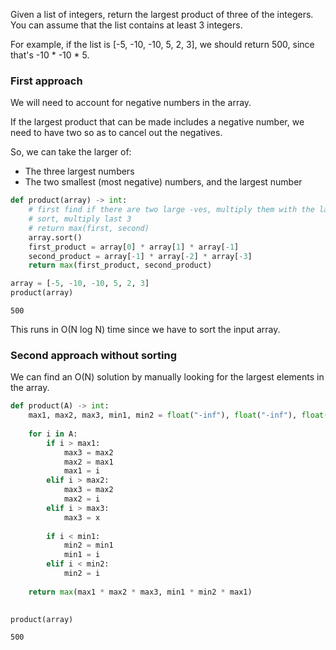 Given a list of integers, return the largest product of three of the integers. You can assume that the list contains at least 3 integers. 

For example, if the list is [-5, -10, -10, 5, 2, 3], we should return 500, since that's -10 * -10 * 5.

### First approach
We will need to account for negative numbers in the array. 

If the largest product that can be made includes a negative number, we need to have two so as to cancel out the negatives. 

So, we can take the larger of:

- The three largest numbers
- The two smallest (most negative) numbers, and the largest number


```python
def product(array) -> int:
    # first find if there are two large -ves, multiply them with the largest positive.
    # sort, multiply last 3
    # return max(first, second)
    array.sort()
    first_product = array[0] * array[1] * array[-1]
    second_product = array[-1] * array[-2] * array[-3]
    return max(first_product, second_product)
```


```python
array = [-5, -10, -10, 5, 2, 3]
product(array)
```




    500



This runs in O(N log N) time since we have to sort the input array.

### Second approach without sorting
We can find an O(N) solution by manually looking for the largest elements in the array.



```python
def product(A) -> int:
    max1, max2, max3, min1, min2 = float("-inf"), float("-inf"), float("-inf"), float("inf"), float("inf")
    
    for i in A:
        if i > max1:
            max3 = max2
            max2 = max1
            max1 = i
        elif i > max2:
            max3 = max2
            max2 = i
        elif i > max3:
            max3 = x
            
        if i < min1:
            min2 = min1
            min1 = i
        elif i < min2:
            min2 = i
    
    return max(max1 * max2 * max3, min1 * min2 * max1)
            
```


```python
product(array)
```




    500




```python

```
